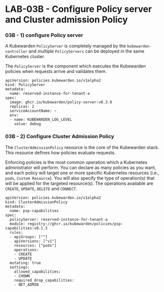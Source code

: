 # LAB-03B - Configure Policy server and Cluster admission Policy 

### 03B - 1) configure Policy server 

A Kubewarden `PolicyServer` is completely managed by the `kubewarden-controller` and multiple `PolicyServers` can be deployed in the same Kubernetes cluster.

The `PolicyServer` is the component which executes the Kubewarden policies when requests arrive and validates them.

```
apiVersion: policies.kubewarden.io/v1alpha2
kind: PolicyServer
metadata:
  name: reserved-instance-for-tenant-a
spec:
  image: ghcr.io/kubewarden/policy-server:v0.3.0
  replicas: 2
  serviceAccountName: ~
  env:
  - name: KUBEWARDEN_LOG_LEVEL
    value: debug
```

### 03B - 2) Configure Cluster Admission Policy 

The `ClusterAdmissionPolicy` resource is the core of the Kubewarden stack. This resource defines how policies evaluate requests.

Enforcing policies is the most common operation which a Kubernetes administrator  will perform. You can declare as many policies as you want, and each  policy will target one or more specific Kubernetes resources (i.e., `pods`, `Custom Resource`). You will also specify the type of operation(s) that will be applied for the targeted resource(s). The operations available are `CREATE`, `UPDATE`, `DELETE` and `CONNECT`.

```
apiVersion: policies.kubewarden.io/v1alpha2
kind: ClusterAdmissionPolicy
metadata:
  name: psp-capabilities
spec:
  policyServer: reserved-instance-for-tenant-a
  module: registry://ghcr.io/kubewarden/policies/psp-capabilities:v0.1.3
  rules:
  - apiGroups: [""]
    apiVersions: ["v1"]
    resources: ["pods"]
    operations:
    - CREATE
    - UPDATE
  mutating: true
  settings:
    allowed_capabilities:
    - CHOWN
    required_drop_capabilities:
    - NET_ADMIN
```

